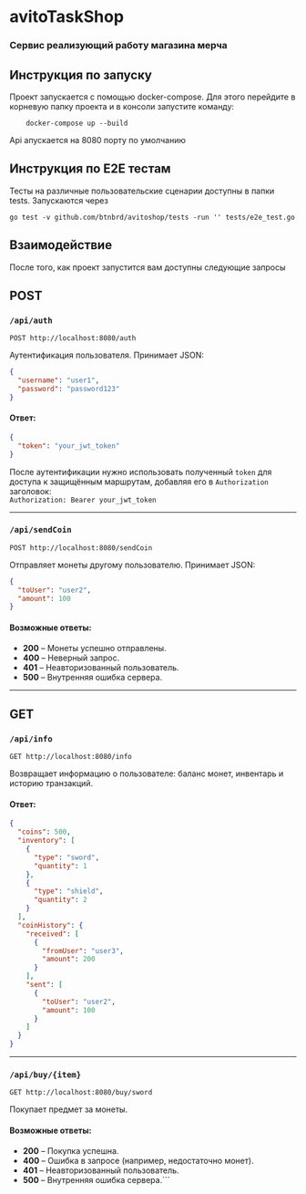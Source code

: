 # avitoTaskShop

### Сервис реализующий работу магазина мерча

## Инструкция по запуску

Проект запускается с помощью docker-compose. Для этого перейдите в корневую папку проекта и в консоли запустите команду:

```
    docker-compose up --build
```

Api апускается на 8080 порту по умолчанию

## Инструкция по E2E тестам

Тесты на различные пользовательские сценарии доступны в папки tests. Запускаются через

```
go test -v github.com/btnbrd/avitoshop/tests -run '' tests/e2e_test.go
```

## Взаимодействие

После того, как проект запустится вам доступны следующие запросы
## POST

### `/api/auth`

```http request
POST http://localhost:8080/auth
```

Аутентификация пользователя. Принимает JSON:

```json
{
  "username": "user1",
  "password": "password123"
}
```

#### Ответ:

```json
{
  "token": "your_jwt_token"
}
```

После аутентификации нужно использовать полученный `token` для доступа к защищённым маршрутам, добавляя его в `Authorization` заголовок:  
`Authorization: Bearer your_jwt_token`

---

### `/api/sendCoin`

```http request
POST http://localhost:8080/sendCoin
```

Отправляет монеты другому пользователю. Принимает JSON:

```json
{
  "toUser": "user2",
  "amount": 100
}
```

#### Возможные ответы:

- **200** – Монеты успешно отправлены.
- **400** – Неверный запрос.
- **401** – Неавторизованный пользователь.
- **500** – Внутренняя ошибка сервера.

---

## GET

### `/api/info`

```http request
GET http://localhost:8080/info
```

Возвращает информацию о пользователе: баланс монет, инвентарь и историю транзакций.

#### Ответ:

```json
{
  "coins": 500,
  "inventory": [
    {
      "type": "sword",
      "quantity": 1
    },
    {
      "type": "shield",
      "quantity": 2
    }
  ],
  "coinHistory": {
    "received": [
      {
        "fromUser": "user3",
        "amount": 200
      }
    ],
    "sent": [
      {
        "toUser": "user2",
        "amount": 100
      }
    ]
  }
}
```

---

### `/api/buy/{item}`

```http request
GET http://localhost:8080/buy/sword
```

Покупает предмет за монеты.

#### Возможные ответы:

- **200** – Покупка успешна.
- **400** – Ошибка в запросе (например, недостаточно монет).
- **401** – Неавторизованный пользователь.
- **500** – Внутренняя ошибка сервера.```

